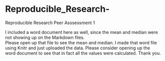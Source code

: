 # Reproducible_Research-
Reproducible Research Peer Asssessment 1

I included a word document here as well, since the mean and median were not showing up on the Markdown files.  
Please open up that file to see the mean and median. I made that word file using Knitr and just uploaded the data. Please consider opening up the word document to see that in fact all the values were calculated.  Thank you.  
